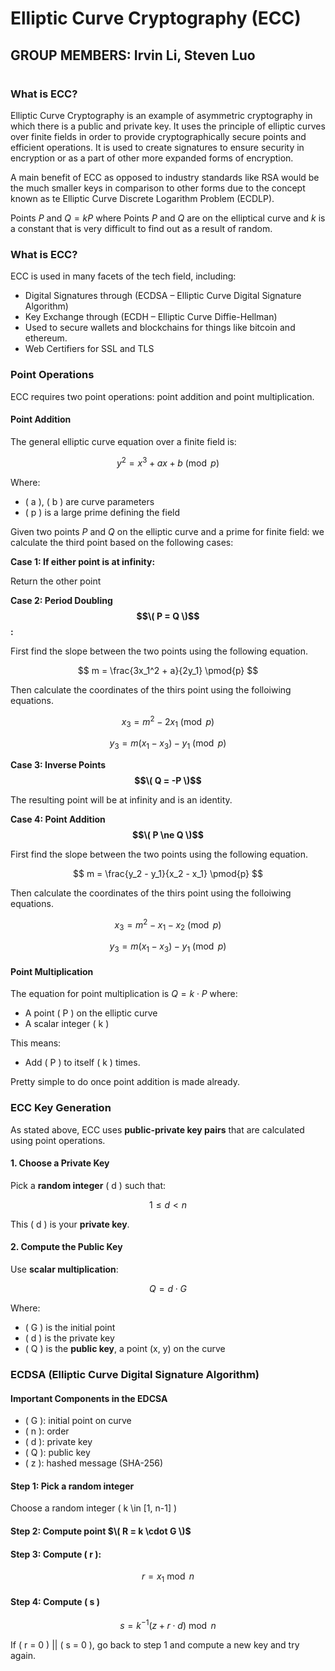 # **Elliptic Curve Cryptography (ECC)**
## **GROUP MEMBERS:**   Irvin Li, Steven Luo

#

### What is ECC?
Elliptic Curve Cryptography is an example of asymmetric cryptography in which there is a public and private key.
It uses the principle of elliptic curves over finite fields in order to provide cryptographically secure points and efficient operations. It is used to create signatures to ensure security in encryption or as a part of other more expanded forms of encryption. 

A main benefit of ECC as opposed to industry standards like RSA would be the much smaller keys in comparison to other forms due to the concept known as te Elliptic Curve Discrete Logarithm Problem (ECDLP).

Points $P$ and $Q = kP$
where Points $P$ and $Q$ are on the elliptical curve and $k$ is a constant that is very difficult to find out as a result of random.


### What is ECC?
ECC is used in many facets of the tech field, including:
- Digital Signatures through (ECDSA – Elliptic Curve Digital Signature Algorithm)
- Key Exchange through (ECDH – Elliptic Curve Diffie-Hellman)
- Used to secure wallets and blockchains for things like bitcoin and ethereum.
- Web Certifiers for SSL and TLS



### Point Operations
ECC requires two point operations: point addition and point multiplication.
#### Point Addition

The general elliptic curve equation over a finite field is:

$$
y^2 = x^3 + ax + b \pmod{p}
$$

Where:
- \( a \), \( b \) are curve parameters
- \( p \) is a large prime defining the field


Given two points $P$ and $Q$ on the elliptic curve and a prime for finite field: we calculate the third point based on the following cases:

**Case 1: If either point is at infinity:** 

Return the other point 

**Case 2: Period Doubling $$\( P = Q \)$$:**

First find the slope between the two points using the following equation.

$$
m = \frac{3x_1^2 + a}{2y_1} \pmod{p}
$$

Then calculate the coordinates of the thirs point using the folloiwing equations.

$$
x_3 = m^2 - 2x_1 \pmod{p}
$$

$$
y_3 = m(x_1 - x_3) - y_1 \pmod{p}
$$

**Case 3: Inverse Points $$\( Q = -P \)$$**

The resulting point will be at infinity and is an identity.

**Case 4: Point Addition $$\( P \ne Q \)$$**

First find the slope between the two points using the following equation.

$$
m = \frac{y_2 - y_1}{x_2 - x_1} \pmod{p}
$$

Then calculate the coordinates of the thirs point using the folloiwing equations.

$$
x_3 = m^2 - x_1 - x_2 \pmod{p}
$$

$$
y_3 = m(x_1 - x_3) - y_1 \pmod{p}
$$

#### Point Multiplication

The equation for point multiplication is $Q = k \cdot P$ where:
- A point \( P \) on the elliptic curve
- A scalar integer \( k \)


This means:
- Add \( P \) to itself \( k \) times.

Pretty simple to do once point addition is made already.

### ECC Key Generation
As stated above, ECC uses **public-private key pairs** that are calculated using point operations.

#### 1. Choose a Private Key

Pick a **random integer** \( d \) such that:

$$
1 \leq d \lt n
$$

This \( d \) is your **private key**.

#### 2. Compute the Public Key

Use **scalar multiplication**:

$$
Q = d \cdot G
$$

Where:
- \( G \) is the initial point
- \( d \) is the private key
- \( Q \) is the **public key**, a point \(x, y\) on the curve

### ECDSA (Elliptic Curve Digital Signature Algorithm)

#### **Important Components in the EDCSA**
- \( G \): initial point on curve
- \( n \): order
- \( d \): private key
- \( Q \): public key
- \( z \): hashed message (SHA-256)

#### **Step 1: Pick a random integer**

Choose a random integer \( k \in [1, n-1] \)

#### Step 2: Compute point $\( R = k \cdot G \)$

#### **Step 3: Compute \( r \):**

$$
r = x_1 \bmod n
$$

#### **Step 4: Compute \( s \)**

$$
s = k^{-1}(z + r \cdot d) \bmod n
$$

If \( r = 0 \) || \( s = 0 \), go back to step 1 and compute a new key and try again.
